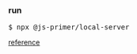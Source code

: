 ### run
<pre>
$ npx @js-primer/local-server
</pre>


[reference](https://jsprimer.net/use-case/todoapp/)
